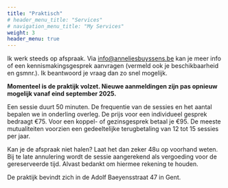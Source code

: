 ```yaml
---
title: "Praktisch"
# header_menu_title: "Services"
# navigation_menu_title: "My Services"
weight: 3
header_menu: true
---
```


Ik werk steeds op afspraak. Via [info@anneliesbuyssens.be](mailto:info@anneliesbuyssens.be) kan je meer info of een kennismakingsgesprek aanvragen (vermeld ook je beschikbaarheid en gsmnr.). Ik beantwoord je vraag dan zo snel mogelijk.

**Momenteel is de praktijk volzet. Nieuwe aanmeldingen zijn pas opnieuw mogelijk vanaf eind september 2025.**

Een sessie duurt 50 minuten. De frequentie van de sessies en het aantal bepalen we in onderling overleg. De prijs voor een individueel gesprek bedraagt €75. Voor een koppel- of gezinsgesprek betaal je €95. De meeste mutualiteiten voorzien een gedeeltelijke terugbetaling van 12 tot 15 sessies per jaar.

Kan je de afspraak niet halen? Laat het dan zeker 48u op voorhand weten. Bij te late annulering wordt de sessie aangerekend als vergoeding voor de gereserveerde tijd. Alvast bedankt om hiermee rekening te houden.

De praktijk bevindt zich in de Adolf Baeyensstraat 47 in Gent.
